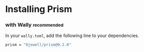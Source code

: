 # Installing Prism

### with Wally <small>recommended</small>

In your `wally.toml`, add the following line to your dependencies.
```sh
prism = "0jewell/prism@0.2.0"
```